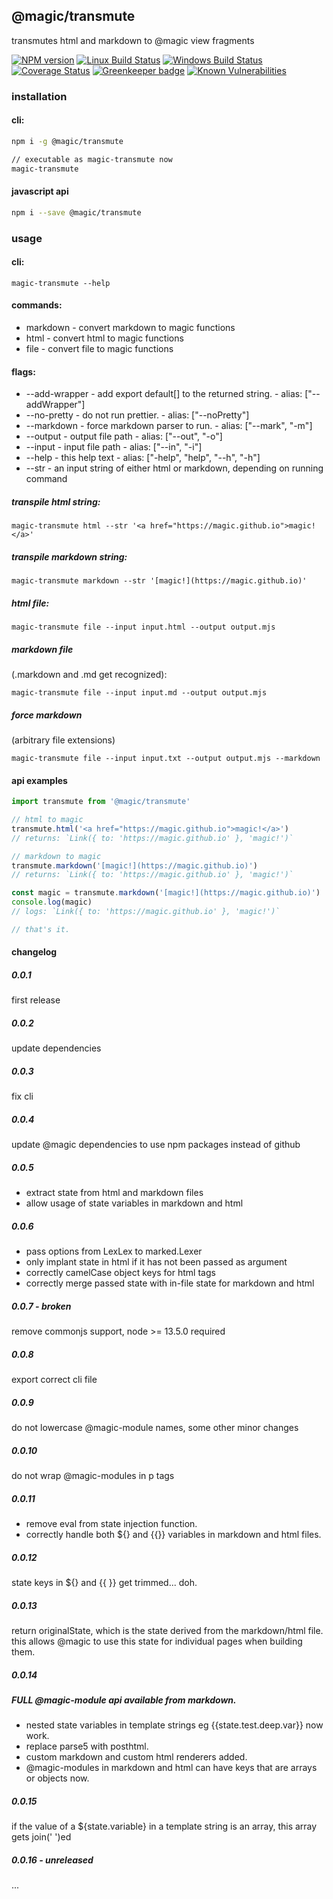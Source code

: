 ## @magic/transmute
transmutes html and markdown to @magic view fragments

[![NPM version][npm-image]][npm-url]
[![Linux Build Status][travis-image]][travis-url]
[![Windows Build Status][appveyor-image]][appveyor-url]
[![Coverage Status][coveralls-image]][coveralls-url]
[![Greenkeeper badge][greenkeeper-image]][greenkeeper-url]
[![Known Vulnerabilities][snyk-image]][snyk-url]


### installation

#### cli:
```bash
npm i -g @magic/transmute

// executable as magic-transmute now
magic-transmute
```

#### javascript api
```bash
npm i --save @magic/transmute
```

### usage

#### cli:

`magic-transmute --help`

#### commands:
* markdown - convert markdown to magic functions
* html     - convert html to magic functions
* file     - convert file to magic functions

#### flags:
* --add-wrapper - add export default[] to the returned string. - alias: ["--addWrapper"]
* --no-pretty   - do not run prettier. - alias: ["--noPretty"]
* --markdown    - force markdown parser to run. - alias: ["--mark", "-m"]
* --output      - output file path - alias: ["--out", "-o"]
* --input       - input file path - alias: ["--in", "-i"]
* --help        - this help text - alias: ["-help", "help", "--h", "-h"]
* --str         - an input string of either html or markdown, depending on running command

##### transpile html string:
`magic-transmute html --str '<a href="https://magic.github.io">magic!</a>'`

##### transpile markdown string:
`magic-transmute markdown --str '[magic!](https://magic.github.io)'`

##### html file:
`magic-transmute file --input input.html --output output.mjs`

##### markdown file
(.markdown and .md get recognized):

`magic-transmute file --input input.md --output output.mjs`

##### force markdown
(arbitrary file extensions)

`magic-transmute file --input input.txt --output output.mjs --markdown`


#### api examples
```javascript
import transmute from '@magic/transmute'

// html to magic
transmute.html('<a href="https://magic.github.io">magic!</a>')
// returns: `Link({ to: 'https://magic.github.io' }, 'magic!')`

// markdown to magic
transmute.markdown('[magic!](https://magic.github.io)')
// returns: `Link({ to: 'https://magic.github.io' }, 'magic!')`

const magic = transmute.markdown('[magic!](https://magic.github.io)')
console.log(magic)
// logs: `Link({ to: 'https://magic.github.io' }, 'magic!')`

// that's it.
```

#### changelog

##### 0.0.1
first release

##### 0.0.2
update dependencies

##### 0.0.3
fix cli

##### 0.0.4
update @magic dependencies to use npm packages instead of github

##### 0.0.5
* extract state from html and markdown files
* allow usage of state variables in markdown and html

##### 0.0.6
* pass options from LexLex to marked.Lexer
* only implant state in html if it has not been passed as argument
* correctly camelCase object keys for html tags
* correctly merge passed state with in-file state for markdown and html

##### 0.0.7 - broken
remove commonjs support, node >= 13.5.0 required

##### 0.0.8
export correct cli file

##### 0.0.9
do not lowercase @magic-module names, some other minor changes

##### 0.0.10
do not wrap @magic-modules in p tags

##### 0.0.11
* remove eval from state injection function.
* correctly handle both ${} and {{}} variables in markdown and html files.

##### 0.0.12
state keys in ${} and {{ }} get trimmed... doh.

##### 0.0.13
return originalState, which is the state derived from the markdown/html file.
this allows @magic to use this state for individual pages when building them.

##### 0.0.14

##### FULL @magic-module api available from markdown.

* nested state variables in template strings eg {{state.test.deep.var}} now work.
* replace parse5 with posthtml.
* custom markdown and custom html renderers added.
* @magic-modules in markdown and html can have keys that are arrays or objects now.

##### 0.0.15
if the value of a ${state.variable} in a template string is an array, this array gets join(' ')ed

##### 0.0.16 - unreleased
...

[npm-image]: https://img.shields.io/npm/v/@magic/transmute.svg
[npm-url]: https://www.npmjs.com/package/@magic/transmute
[travis-image]: https://img.shields.io/travis/com/magic/transmute/master
[travis-url]: https://travis-ci.com/magic/transmute
[appveyor-image]: https://img.shields.io/appveyor/ci/magic/transmute/master.svg
[appveyor-url]: https://ci.appveyor.com/project/magic/transmute/branch/master
[coveralls-image]: https://coveralls.io/repos/github/magic/transmute/badge.svg
[coveralls-url]: https://coveralls.io/github/magic/transmute
[greenkeeper-image]: https://badges.greenkeeper.io/magic/transmute.svg
[greenkeeper-url]: https://badges.greenkeeper.io/magic/transmute.svg
[snyk-image]: https://snyk.io/test/github/magic/transmute/badge.svg
[snyk-url]: https://snyk.io/test/github/magic/transmute

